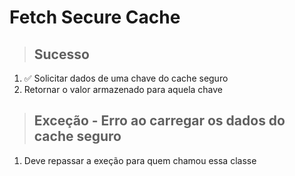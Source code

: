 # Fetch Secure Cache

> ## Sucesso
1. ✅ Solicitar dados de uma chave do cache seguro
2. Retornar o valor armazenado para aquela chave

> ## Exceção - Erro ao carregar os dados do cache seguro
1. Deve repassar a exeção para quem chamou essa classe